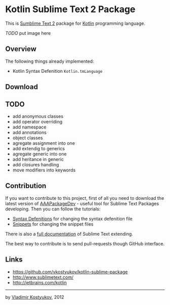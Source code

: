 Kotlin Sublime Text 2 Package 
=============================

This is [Sumblime Text 2](http://www.sublimetext.com/) package for [Kotlin](http://jetbrains.com/kotlin) programming language.

*TODO* put image here

Overview
--------

The following things already implemented:

* Kotlin Syntax Defenition <code>Kotlin.tmLanguage</code>

Download
--------

TODO
----
* add anonymous classes
* add operator overriding
* add namespace
* add annotations
* object classes
* agregate assignment into one 
* add extendig to generics
* agregate generic into one
* add heritance in generic
* add closures handling
* move modifiers into keywords

Contribution
------------

If you want to contribute to this project, first of all you need to download the latest version of [AAAPackageDev](https://bitbucket.org/guillermooo/aaapackagedev) - useful tool for Sublime Text Packages developing. 
Then you can follow the tutorials:

* [Syntax Defenitions](http://sublimetext.info/docs/en/extensibility/syntaxdefs.html) for changing the syntax defenition file
* [Snippets](http://sublimetext.info/docs/en/extensibility/snippets.html) for changing the snippet files

There is also a [full documentation](http://sublimetext.info/docs/en/extensibility/extensibility.html) of Sublime Text extending.

The best way to contribute is to send pull-requests though GitHub interface.

Links
-----

* https://github.com/vkostyukov/kotlin-sublime-package
* http://www.sublimetext.com/
* http://jetbrains.com/kotlin

----
by [Vladimir Kostyukov](http://vkostyukov.ru), 2012